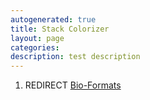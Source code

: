 ```yaml
---
autogenerated: true
title: Stack Colorizer
layout: page
categories: 
description: test description
---
```


1.  REDIRECT [Bio-Formats](Bio-Formats)
